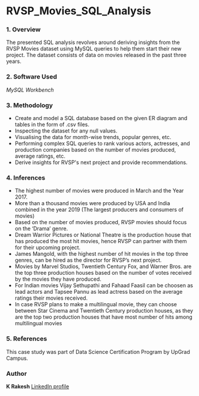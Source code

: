 # RVSP_Movies_SQL_Analysis

### 1. Overview
The presented SQL analysis revolves around deriving insights from the RVSP Movies dataset using MySQL queries to help them start their new project. The dataset consists of data on movies released in the past three years.

### 2. Software Used
*MySQL Workbench*

### 3. Methodology
- Create and model a SQL database based on the given ER diagram and tables in the form of .csv files.
- Inspecting the dataset for any null values.
- Visualising the data for month-wise trends, popular genres, etc.
- Performing complex SQL queries to rank various actors, actresses, and production companies based on the number of movies produced, average ratings, etc.
- Derive insights for RVSP's next project and provide recommendations.

### 4. Inferences
- The highest number of movies were produced in March and the Year 2017.
- More than a thousand movies were produced by USA and India combined in the year 2019 (The largest producers and consumers of movies)
- Based on the number of movies produced, RVSP movies should focus on the ‘Drama’ genre.
- Dream Warrior Pictures or National Theatre is the production house that has produced the most hit movies, hence RVSP can partner with them for their upcoming project.
- James Mangold, with the highest number of hit movies in the top three genres, can be hired as the director for RVSP’s next project.
- Movies by Marvel Studios, Twentieth Century Fox, and Warner Bros. are the top three production houses based on the number of votes received by the movies they have produced.
- For Indian movies Vijay Sethupathi and Fahaad Faasil can be choosen as lead actors and Tapsee Pannu as lead actress based on the average ratings their movies received.
- In case RVSP plans to make a multilingual movie, they can choose between Star Cinema and Twentieth Century production houses, as they are the top two production houses that have most number of hits among multilingual movies

### 5. References
This case study was part of Data Science Certification Program by UpGrad Campus.

### Author
**K Rakesh** [LinkedIn profile](https://www.linkedin.com/in/rakesh-k-34b48516b/)
